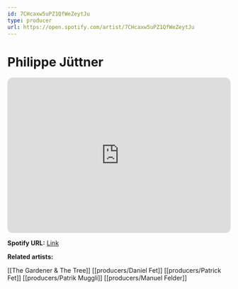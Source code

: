 ```yaml
---
id: 7CHcaxw5uPZ1QfWeZeytJu
type: producer
url: https://open.spotify.com/artist/7CHcaxw5uPZ1QfWeZeytJu
---
```

# Philippe Jüttner

<iframe style="border-radius:12px" src="https://open.spotify.com/embed/artist/7CHcaxw5uPZ1QfWeZeytJu" width="100%" height="352" frameBorder="0" allowfullscreen="" allow="autoplay; clipboard-write; encrypted-media; fullscreen; picture-in-picture" loading="lazy"></iframe>

**Spotify URL:** [Link](https://open.spotify.com/artist/7CHcaxw5uPZ1QfWeZeytJu)

**Related artists:**

[[The Gardener & The Tree]]
[[producers/Daniel Fet]]
[[producers/Patrick Fet]]
[[producers/Patrik Muggli]]
[[producers/Manuel Felder]]
